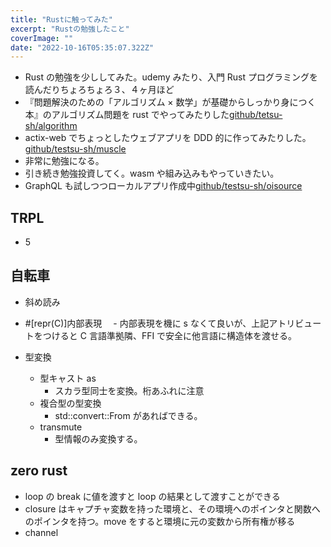 ```yaml
---
title: "Rustに触ってみた"
excerpt: "Rustの勉強したこと"
coverImage: ""
date: "2022-10-16T05:35:07.322Z"
---
```


- Rust の勉強を少ししてみた。udemy みたり、入門 Rust プログラミングを読んだりちょろちょろ３、４ヶ月ほど
- 『問題解決のための「アルゴリズム × 数学」が基礎からしっかり身につく本』のアルゴリズム問題を rust でやってみたりした[github/tetsu-sh/algorithm](https://github.com/tetsu-sh/algorithm)
- actix-web でちょっとしたウェブアプリを DDD 的に作ってみたりした。[github/testsu-sh/muscle](https://github.com/tetsu-sh/muscle)
- 非常に勉強になる。
- 引き続き勉強投資してく。wasm や組み込みもやっていきたい。
- GraphQL も試しつつローカルアプリ作成中[github/testsu-sh/oisource](https://github.com/tetsu-sh/oisource)

## TRPL

- 5

## 自転車

- 斜め読み
- #[repr(C)]内部表現
  　- 内部表現を機に s なくて良いが、上記アトリビュートをつけると C 言語準拠隣、FFI で安全に他言語に構造体を渡せる。

- 型変換
  - 型キャスト as
    - スカラ型同士を変換。桁あふれに注意
  - 複合型の型変換
    - std::convert::From があればできる。
  - transmute
    - 型情報のみ変換する。

## zero rust

- loop の break に値を渡すと loop の結果として渡すことができる
- closure はキャプチャ変数を持った環境と、その環境へのポインタと関数へのポインタを持つ。move をすると環境に元の変数から所有権が移る
- channel
